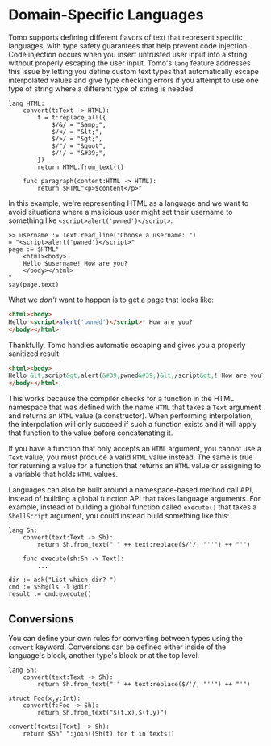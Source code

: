 # Domain-Specific Languages

Tomo supports defining different flavors of text that represent specific
languages, with type safety guarantees that help prevent code injection. Code
injection occurs when you insert untrusted user input into a string without
properly escaping the user input. Tomo's `lang` feature addresses this issue by
letting you define custom text types that automatically escape interpolated
values and give type checking errors if you attempt to use one type of string
where a different type of string is needed.

```tomo
lang HTML:
    convert(t:Text -> HTML):
        t = t:replace_all({
            $/&/ = "&amp;",
            $/</ = "&lt;",
            $/>/ = "&gt;",
            $/"/ = "&quot",
            $/'/ = "&#39;",
        })
        return HTML.from_text(t)

    func paragraph(content:HTML -> HTML):
        return $HTML"<p>$content</p>"
```

In this example, we're representing HTML as a language and we want to avoid
situations where a malicious user might set their username to something like
`<script>alert('pwned')</script>`.

```
>> username := Text.read_line("Choose a username: ")
= "<script>alert('pwned')</script>"
page := $HTML"
    <html><body>
    Hello $username! How are you?
    </body></html>
"
say(page.text)
```

What we _don't_ want to happen is to get a page that looks like:

```html
<html><body>
Hello <script>alert('pwned')</script>! How are you?
</body></html>
```

Thankfully, Tomo handles automatic escaping and gives you a properly sanitized
result:

```html
<html><body>
Hello &lt;script&gt;alert(&#39;pwned&#39;)&lt;/script&gt;! How are you?
</body></html>
```

This works because the compiler checks for a function in the HTML namespace
that was defined with the name `HTML` that takes a `Text` argument and returns
an `HTML` value (a constructor). When performing interpolation, the
interpolation will only succeed if such a function exists and it will apply
that function to the value before concatenating it.

If you have a function that only accepts an `HTML` argument, you cannot use a
`Text` value, you must produce a valid `HTML` value instead. The same is true
for returning a value for a function that returns an `HTML` value or assigning
to a variable that holds `HTML` values.

Languages can also be built around a namespace-based method call API, instead
of building a global function API that takes language arguments. For example,
instead of building a global function called `execute()` that takes a
`ShellScript` argument, you could instead build something like this:

```tomo
lang Sh:
    convert(text:Text -> Sh):
        return Sh.from_text("'" ++ text:replace($/'/, "''") ++ "'")

    func execute(sh:Sh -> Text):
        ...

dir := ask("List which dir? ")
cmd := $Sh@(ls -l @dir)
result := cmd:execute()
```

## Conversions

You can define your own rules for converting between types using the `convert`
keyword. Conversions can be defined either inside of the language's block,
another type's block or at the top level.

```tomo
lang Sh:
    convert(text:Text -> Sh):
        return Sh.from_text("'" ++ text:replace($/'/, "''") ++ "'")

struct Foo(x,y:Int):
    convert(f:Foo -> Sh):
        return Sh.from_text("$(f.x),$(f.y)")

convert(texts:[Text] -> Sh):
    return $Sh" ":join([Sh(t) for t in texts])
```
